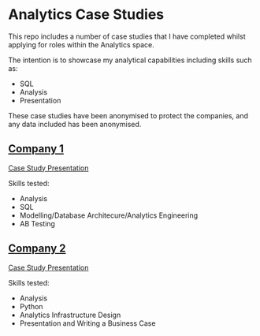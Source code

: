 # Analytics Case Studies

This repo includes a number of case studies that I have completed whilst applying for roles within the Analytics space. 

The intention is to showcase my analytical capabilities including skills such as:
- SQL 
- Analysis
- Presentation

These case studies have been anonymised to protect the companies, and any data included has been anonymised. 


## [Company 1](/company_1)

[Case Study Presentation](/company_1/2_output/company_1_case_study.pdf)

Skills tested:
- Analysis
- SQL 
- Modelling/Database Architecure/Analytics Engineering
- AB Testing


## [Company 2](/company_2/)

[Case Study Presentation](/company_2/2_output/company_2_case_study.pdf)

Skills tested:

- Analysis
- Python
- Analytics Infrastructure Design
- Presentation and Writing a Business Case
